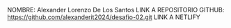 NOMBRE: Alexander Lorenzo De Los Santos
LINK A REPOSITORIO GITHUB: https://github.com/alexanderit2024/desafio-02.git
LINK A NETLIFY